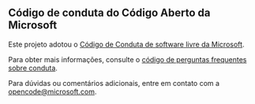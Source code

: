 ## <a name="microsoft-open-source-code-of-conduct"></a>Código de conduta do Código Aberto da Microsoft

Este projeto adotou o [Código de Conduta de software livre da Microsoft](https://opensource.microsoft.com/codeofconduct/).

Para obter mais informações, consulte o [código de perguntas frequentes sobre conduta](https://opensource.microsoft.com/codeofconduct/faq/). 

Para dúvidas ou comentários adicionais, entre em contato com a [opencode@microsoft.com](mailto:opencode@microsoft.com). 
